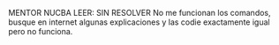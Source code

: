MENTOR NUCBA LEER:
SIN RESOLVER
No me funcionan los comandos, busque en internet algunas explicaciones y las codie exactamente igual pero no funciona.
